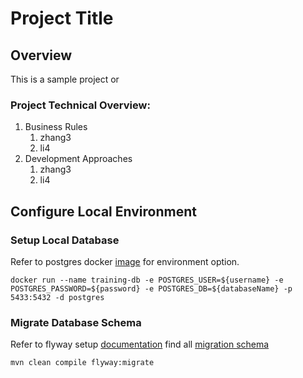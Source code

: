 # Project Title
## Overview
This is a sample project or 

### Project Technical Overview:
1. Business Rules
   1. zhang3
   1. li4
1. Development Approaches
   1. zhang3
   2. li4
   
## Configure Local Environment
### Setup Local Database
Refer to postgres docker [image](https://hub.docker.com/_/postgres) for environment option.
```
docker run --name training-db -e POSTGRES_USER=${username} -e POSTGRES_PASSWORD=${password} -e POSTGRES_DB=${databaseName} -p 5433:5432 -d postgres
```
### Migrate Database Schema
Refer to flyway setup [documentation](https://flywaydb.org/documentation/migrations) find all [migration schema](src/main/resources/db/migration)
```
mvn clean compile flyway:migrate
```

